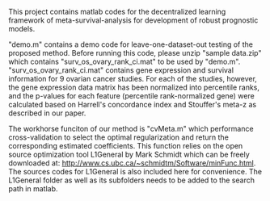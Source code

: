 This project contains matlab codes for the decentralized learning framework of meta-survival-analysis for development of robust prognostic models. 

"demo.m" contains a demo code for leave-one-dataset-out testing of the proposed method. Before running this code, please unzip "sample data.zip" which contains "surv_os_ovary_rank_ci.mat" to be used by "demo.m". "surv_os_ovary_rank_ci.mat" contains gene expression and survival information for 9 ovarian cancer studies. For each of the studies, however, the gene expression data matrix has been normalized into percentile ranks, and the p-values for each feature (percentile rank-normalized gene) were calculated based on Harrell's concordance index and Stouffer's meta-z as described in our paper.

The workhorse funciton of our method is "cvMeta.m" which performance cross-validation to select the optimal regularization and return the corresponding estimated coefficients. This function relies on the open source optimization tool L1General by Mark Schmidt which can be freely downloaded at: http://www.cs.ubc.ca/~schmidtm/Software/minFunc.html. The sources codes for L1General is also included here for convenience. The L1General folder as well as its subfolders needs to be added to the search path in matlab. 

